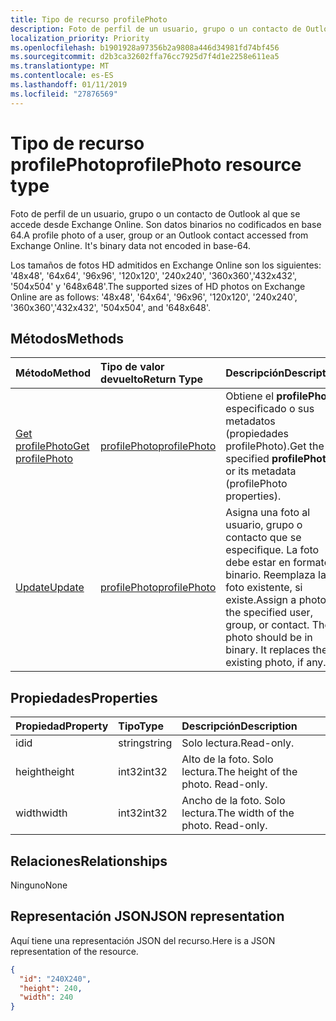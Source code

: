 ```yaml
---
title: Tipo de recurso profilePhoto
description: Foto de perfil de un usuario, grupo o un contacto de Outlook al que se accede desde Exchange Online. Son datos binarios no codificados en base 64.
localization_priority: Priority
ms.openlocfilehash: b1901928a97356b2a9808a446d34981fd74bf456
ms.sourcegitcommit: d2b3ca32602ffa76cc7925d7f4d1e2258e611ea5
ms.translationtype: MT
ms.contentlocale: es-ES
ms.lasthandoff: 01/11/2019
ms.locfileid: "27876569"
---
```

# <a name="profilephoto-resource-type"></a><span data-ttu-id="64dda-104">Tipo de recurso profilePhoto</span><span class="sxs-lookup"><span data-stu-id="64dda-104">profilePhoto resource type</span></span>
<span data-ttu-id="64dda-p102">Foto de perfil de un usuario, grupo o un contacto de Outlook al que se accede desde Exchange Online. Son datos binarios no codificados en base 64.</span><span class="sxs-lookup"><span data-stu-id="64dda-p102">A profile photo of a user, group or an Outlook contact accessed from Exchange Online. It's binary data not encoded in base-64.</span></span>

<span data-ttu-id="64dda-107">Los tamaños de fotos HD admitidos en Exchange Online son los siguientes: '48x48', '64x64', '96x96', '120x120', '240x240', '360x360','432x432', '504x504' y '648x648'.</span><span class="sxs-lookup"><span data-stu-id="64dda-107">The supported sizes of HD photos on Exchange Online are as follows: '48x48', '64x64', '96x96', '120x120', '240x240', '360x360','432x432', '504x504', and '648x648'.</span></span> 

## <a name="methods"></a><span data-ttu-id="64dda-108">Métodos</span><span class="sxs-lookup"><span data-stu-id="64dda-108">Methods</span></span>

| <span data-ttu-id="64dda-109">Método</span><span class="sxs-lookup"><span data-stu-id="64dda-109">Method</span></span>       | <span data-ttu-id="64dda-110">Tipo de valor devuelto</span><span class="sxs-lookup"><span data-stu-id="64dda-110">Return Type</span></span>  |<span data-ttu-id="64dda-111">Descripción</span><span class="sxs-lookup"><span data-stu-id="64dda-111">Description</span></span>|
|:---------------|:--------|:----------|
|[<span data-ttu-id="64dda-112">Get profilePhoto</span><span class="sxs-lookup"><span data-stu-id="64dda-112">Get profilePhoto</span></span>](../api/profilephoto-get.md) | [<span data-ttu-id="64dda-113">profilePhoto</span><span class="sxs-lookup"><span data-stu-id="64dda-113">profilePhoto</span></span>](profilephoto.md) |<span data-ttu-id="64dda-114">Obtiene el **profilePhoto** especificado o sus metadatos (propiedades profilePhoto).</span><span class="sxs-lookup"><span data-stu-id="64dda-114">Get the specified **profilePhoto** or its metadata (profilePhoto properties).</span></span>|
|[<span data-ttu-id="64dda-115">Update</span><span class="sxs-lookup"><span data-stu-id="64dda-115">Update</span></span>](../api/profilephoto-update.md) | [<span data-ttu-id="64dda-116">profilePhoto</span><span class="sxs-lookup"><span data-stu-id="64dda-116">profilePhoto</span></span>](profilephoto.md)  |<span data-ttu-id="64dda-p103">Asigna una foto al usuario, grupo o contacto que se especifique. La foto debe estar en formato binario. Reemplaza la foto existente, si existe.</span><span class="sxs-lookup"><span data-stu-id="64dda-p103">Assign a photo to the specified user, group, or contact. The photo should be in binary. It replaces the existing photo, if any.</span></span>|

## <a name="properties"></a><span data-ttu-id="64dda-120">Propiedades</span><span class="sxs-lookup"><span data-stu-id="64dda-120">Properties</span></span>
| <span data-ttu-id="64dda-121">Propiedad</span><span class="sxs-lookup"><span data-stu-id="64dda-121">Property</span></span>     | <span data-ttu-id="64dda-122">Tipo</span><span class="sxs-lookup"><span data-stu-id="64dda-122">Type</span></span>   |<span data-ttu-id="64dda-123">Descripción</span><span class="sxs-lookup"><span data-stu-id="64dda-123">Description</span></span>|
|:---------------|:--------|:----------|
|<span data-ttu-id="64dda-124">id</span><span class="sxs-lookup"><span data-stu-id="64dda-124">id</span></span>|<span data-ttu-id="64dda-125">string</span><span class="sxs-lookup"><span data-stu-id="64dda-125">string</span></span>|<span data-ttu-id="64dda-126">Solo lectura.</span><span class="sxs-lookup"><span data-stu-id="64dda-126">Read-only.</span></span>|
|<span data-ttu-id="64dda-127">height</span><span class="sxs-lookup"><span data-stu-id="64dda-127">height</span></span>|<span data-ttu-id="64dda-128">int32</span><span class="sxs-lookup"><span data-stu-id="64dda-128">int32</span></span>|<span data-ttu-id="64dda-p104">Alto de la foto. Solo lectura.</span><span class="sxs-lookup"><span data-stu-id="64dda-p104">The height of the photo. Read-only.</span></span>|
|<span data-ttu-id="64dda-131">width</span><span class="sxs-lookup"><span data-stu-id="64dda-131">width</span></span>|<span data-ttu-id="64dda-132">int32</span><span class="sxs-lookup"><span data-stu-id="64dda-132">int32</span></span>|<span data-ttu-id="64dda-p105">Ancho de la foto. Solo lectura.</span><span class="sxs-lookup"><span data-stu-id="64dda-p105">The width of the photo. Read-only.</span></span>|

## <a name="relationships"></a><span data-ttu-id="64dda-135">Relaciones</span><span class="sxs-lookup"><span data-stu-id="64dda-135">Relationships</span></span>
<span data-ttu-id="64dda-136">Ninguno</span><span class="sxs-lookup"><span data-stu-id="64dda-136">None</span></span>


## <a name="json-representation"></a><span data-ttu-id="64dda-137">Representación JSON</span><span class="sxs-lookup"><span data-stu-id="64dda-137">JSON representation</span></span>

<span data-ttu-id="64dda-138">Aquí tiene una representación JSON del recurso.</span><span class="sxs-lookup"><span data-stu-id="64dda-138">Here is a JSON representation of the resource.</span></span>

<!--{
  "blockType": "resource",
  "baseType": "microsoft.graph.entity",
  "optionalProperties": [],
  "isMediaEntity": true,
  "keyProperty": "id",
  "@odata.type": "microsoft.graph.profilePhoto"
}-->

```json
{
  "id": "240X240",
  "height": 240,
  "width": 240
}

```
<!-- uuid: 8fcb5dbc-d5aa-4681-8e31-b001d5168d79
2015-10-25 14:57:30 UTC -->
<!-- {
  "type": "#page.annotation",
  "description": "profilePhoto resource",
  "keywords": "",
  "section": "documentation",
  "tocPath": ""
}-->
